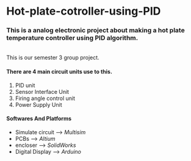 # Hot-plate-cotroller-using-PID

<h3>This is  a analog electronic project about making a hot plate temperature controller using PID algorithm.  </h3>
<br>This is our semester 3 group project.<br>
<h4> There are 4 main circuit units use to this. </h4>

<ol>
 <li>PID unit  </li>
  
 <li>Sensor Interface Unit </li>
  
 <li>Firing angle control unit  </li>
  
 <li>Power Supply Unit  </li>
  
 </ol>
 


<h4>Softwares And Platforms</h4>
<ul>

<li>Simulate circuit --> <i>Multisim</i> </li>
<li>PCBs --> <i>Altium  </i> </li>
<li>encloser --> <i> SolidWorks </i>  </li>
<li>Digital Display --> <i> Arduino  </i> </li>

</ul>


